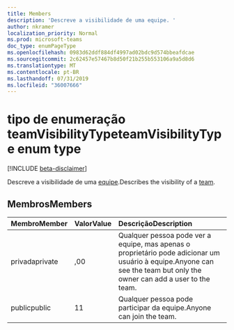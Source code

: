 ```yaml
---
title: Members
description: 'Descreve a visibilidade de uma equipe. '
author: nkramer
localization_priority: Normal
ms.prod: microsoft-teams
doc_type: enumPageType
ms.openlocfilehash: 0983d62ddf884df4997ad02bdc9d574bbeafdcae
ms.sourcegitcommit: 2c62457e57467b8d50f21b255b553106a9a5d8d6
ms.translationtype: MT
ms.contentlocale: pt-BR
ms.lasthandoff: 07/31/2019
ms.locfileid: "36007666"
---
```

# <a name="teamvisibilitytype-enum-type"></a><span data-ttu-id="b31fc-103">tipo de enumeração teamVisibilityType</span><span class="sxs-lookup"><span data-stu-id="b31fc-103">teamVisibilityType enum type</span></span>

[!INCLUDE [beta-disclaimer](../../includes/beta-disclaimer.md)]

<span data-ttu-id="b31fc-104">Descreve a visibilidade de uma [equipe](../resources/team.md).</span><span class="sxs-lookup"><span data-stu-id="b31fc-104">Describes the visibility of a [team](../resources/team.md).</span></span> 

## <a name="members"></a><span data-ttu-id="b31fc-105">Membros</span><span class="sxs-lookup"><span data-stu-id="b31fc-105">Members</span></span>

| <span data-ttu-id="b31fc-106">Membro</span><span class="sxs-lookup"><span data-stu-id="b31fc-106">Member</span></span> | <span data-ttu-id="b31fc-107">Valor</span><span class="sxs-lookup"><span data-stu-id="b31fc-107">Value</span></span>| <span data-ttu-id="b31fc-108">Descrição</span><span class="sxs-lookup"><span data-stu-id="b31fc-108">Description</span></span> |
|:---------------|:--------|:----------|
|<span data-ttu-id="b31fc-109">privada</span><span class="sxs-lookup"><span data-stu-id="b31fc-109">private</span></span>|<span data-ttu-id="b31fc-110">,0</span><span class="sxs-lookup"><span data-stu-id="b31fc-110">0</span></span>|<span data-ttu-id="b31fc-111">Qualquer pessoa pode ver a equipe, mas apenas o proprietário pode adicionar um usuário à equipe.</span><span class="sxs-lookup"><span data-stu-id="b31fc-111">Anyone can see the team but only the owner can add a user to the team.</span></span>|
|<span data-ttu-id="b31fc-112">public</span><span class="sxs-lookup"><span data-stu-id="b31fc-112">public</span></span>|<span data-ttu-id="b31fc-113">1</span><span class="sxs-lookup"><span data-stu-id="b31fc-113">1</span></span>|<span data-ttu-id="b31fc-114">Qualquer pessoa pode participar da equipe.</span><span class="sxs-lookup"><span data-stu-id="b31fc-114">Anyone can join the team.</span></span>|
